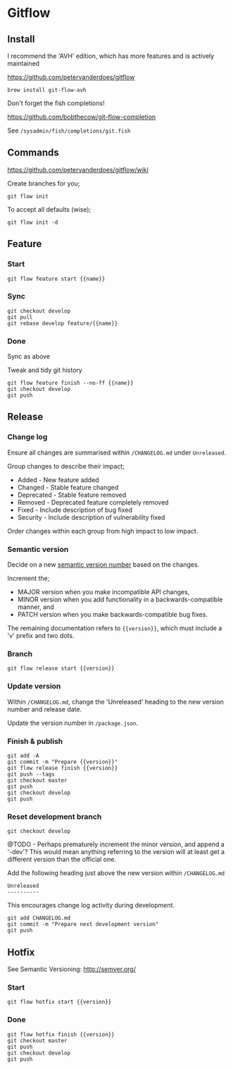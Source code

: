 Gitflow
=======

Install
-------

I recommend the 'AVH' edition, which has more features and is actively maintained

https://github.com/petervanderdoes/gitflow

```
brew install git-flow-avh
```

Don't forget the fish completions!

https://github.com/bobthecow/git-flow-completion

See `/sysadmin/fish/completions/git.fish`

Commands
--------

https://github.com/petervanderdoes/gitflow/wiki

Create branches for you;

```
git flow init
```

To accept all defaults (wise);

```
git flow init -d
```

Feature
-------

### Start

```
git flow feature start {{name}}
```

### Sync

```
git checkout develop
git pull
git rebase develop feature/{{name}}
```

### Done

Sync as above

Tweak and tidy git history

```
git flow feature finish --no-ff {{name}}
git checkout develop
git push
```

Release
-------

### Change log

Ensure all changes are summarised within `/CHANGELOG.md` under `Unreleased`.

Group changes to describe their impact;

- Added - New feature added
- Changed - Stable feature changed
- Deprecated - Stable feature removed
- Removed - Deprecated feature completely removed
- Fixed - Include description of bug fixed
- Security - Include description of vulnerability fixed

Order changes within each group from high impact to low impact.

### Semantic version

Decide on a new [semantic version number](http://semver.org/) based on the changes.

Increment the;
- MAJOR version when you make incompatible API changes,
- MINOR version when you add functionality in a backwards-compatible manner, and
- PATCH version when you make backwards-compatible bug fixes.

The remaining documentation refers to `{{version}}`, which must include a 'v' prefix and two dots.

### Branch

```
git flow release start {{version}}
```

### Update version

Within `/CHANGELOG.md`, change the 'Unreleased' heading to the new version number and release date.

Update the version number in `/package.json`.

### Finish & publish

```
git add -A
git commit -m "Prepare {{version}}"
git flow release finish {{version}}
git push --tags
git checkout master
git push
git checkout develop
git push
```

### Reset development branch

```
git checkout develop
```

@TODO - Perhaps prematurely increment the minor version, and append a '-dev'? This would mean anything referring to the version will at least get a different version than the official one.

Add the following heading just above the new version within `/CHANGELOG.md`

```
Unreleased
----------
```

This encourages change log activity during development.

```
git add CHANGELOG.md
git commit -m "Prepare next development version"
git push
```

Hotfix
------

See Semantic Versioning: http://semver.org/

### Start

```
git flow hotfix start {{version}}
```

### Done

```
git flow hotfix finish {{version}}
git checkout master
git push
git checkout develop
git push
```
